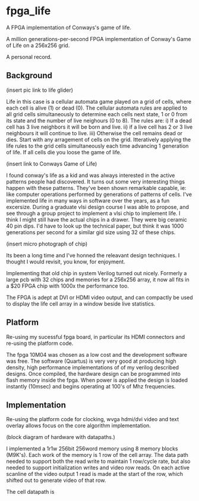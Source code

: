 # fpga_life
A FPGA implementation of Conways's game of life. 

A million generations-per-second FPGA implementation of Conway's Game of Life on a 256x256 grid.

A personal record.

## Background

(insert pic link to life glider)

Life in this case is a cellular automata game played on a grid of cells, where each cell is alive (1) or dead (0). The cellular automata rules are applied to all grid cells simultaneously to determine each cells next state, 1 or 0 from its state and the number of live neighours (0 to 8). The rules are: i) If a dead cell has 3 live neighbors it will be born and live. ii) if a live cell has 2 or 3 live neighbours it will continue to live. iii) Otherwise the cell remains dead or dies. 
Start with any arragement of cells on the grid. Itteratively applying the life rules to the grid cells simultaneously each time advancing 1 generation of life. 
If all cells die you loose the game of life.

(insert link to Conways Game of Life)

I found conway's life as a kid and was always interested in the active patterns people had discovered. 
It turns out some very interesting things happen with these patterns. They've been shown remarkable capable, ie: like computer operations performed by generations of patterns of cells.
I've implemented life in many ways in software over the years, as a fun excersize.
During a graduate vlsi design course I was able to propose, and see through a group project to implement a vlsi chip to implement life. 
I think I might still have the actual chips in a drawer. They were big ceramic 40 pin dips.  I'd have to look up the technical paper, 
but think it was 1000 generations per second for a similar gid size using 32 of these chips.

(insert micro photograph of chip)

Its been a long time and I've honned the releavant design techniques. I thought I would revisit, you know, for enjoyment.

Implementing that old chip in system Verilog turned out nicely. Formerly a large pcb with 32 chips and memories for a 256x256 array, it now all fits in a $20 FPGA chip with 1000x the performance too.

The FPGA is adept at DVI or HDMI video output, and can compactly be used to display the life cell array in a window beside live statistics.

## Platform

Re-using my sucessful fpga board, in particular its HDMI connectors and re-using the platform code.

The fpga 10M04 was chosen as a low cost and the development software was free. 
The software (Quartus) is very very good at producing high density, high performance implementations of 
of my verilog described designs. Once compiled, the hardware design can be programmed into flash memory inside the fpga.
When power is applied the design is loaded instantly (10msec) and begins operating at 100's of Mhz frequencies.

## Implementation

Re-using the platform code for clocking, wvga hdmi/dvi video and text overlay allows focus on the core algorithm implementation.

(block diagram of hardware with datapaths.)

I implemented a 1r1w 256bit 256word memory using 8 memory blocks (M9K's). Each work of the memory is 1 row of the cell array.
The data path needed to support both the read write to maintain 1 row/cycle rate, but also needed to support initialization writes and video row reads.
On each active scanline of the video output 1 read is made at the start of the row, which shifted out to generate video of that row. 

The cell datapath is  






